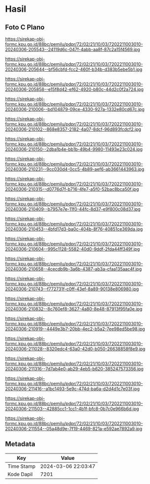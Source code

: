 # Hasil

## Foto C Plano

https://sirekap-obj-formc.kpu.go.id/88bc/pemilu/pdpr/72/02/21/10/03/7202211003010-20240306-205543--24119d6c-047f-4abb-aa8f-87c2a15f4569.jpg

https://sirekap-obj-formc.kpu.go.id/88bc/pemilu/pdpr/72/02/21/10/03/7202211003010-20240306-205644--bf56cbfd-fcc2-460f-b34b-d383b5ebe5b1.jpg

https://sirekap-obj-formc.kpu.go.id/88bc/pemilu/pdpr/72/02/21/10/03/7202211003010-20240306-205858--e15f8d42-ef62-4920-b80c-44d2c0f2a724.jpg

https://sirekap-obj-formc.kpu.go.id/88bc/pemilu/pdpr/72/02/21/10/03/7202211003010-20240306-210006--bd104879-09ce-4330-927a-1332e80cd67c.jpg

https://sirekap-obj-formc.kpu.go.id/88bc/pemilu/pdpr/72/02/21/10/03/7202211003010-20240306-210102--868e8357-2182-4a07-8dcf-96d893fcdcf2.jpg

https://sirekap-obj-formc.kpu.go.id/88bc/pemilu/pdpr/72/02/21/10/03/7202211003010-20240306-210150--2dba1b4e-bb1b-49b4-9980-11493e23c024.jpg

https://sirekap-obj-formc.kpu.go.id/88bc/pemilu/pdpr/72/02/21/10/03/7202211003010-20240306-210231--9cc030d4-0cc5-4b89-aef6-ab3661443963.jpg

https://sirekap-obj-formc.kpu.go.id/88bc/pemilu/pdpr/72/02/21/10/03/7202211003010-20240306-210315--d0776d7f-b716-4fe7-a5f0-52bac8bca50f.jpg

https://sirekap-obj-formc.kpu.go.id/88bc/pemilu/pdpr/72/02/21/10/03/7202211003010-20240306-210409--b7957e7e-11f0-44fc-8d37-e9f800c08d37.jpg

https://sirekap-obj-formc.kpu.go.id/88bc/pemilu/pdpr/72/02/21/10/03/7202211003010-20240306-210453--4bfd17d3-ba0c-404b-8f76-40851ce369da.jpg

https://sirekap-obj-formc.kpu.go.id/88bc/pemilu/pdpr/72/02/21/10/03/7202211003010-20240306-210604--995c1128-5582-40d0-9ddf-2fda44ff349f.jpg

https://sirekap-obj-formc.kpu.go.id/88bc/pemilu/pdpr/72/02/21/10/03/7202211003010-20240306-210658--4cecdb9b-3a6b-4387-ab3a-cfaa135aac4f.jpg

https://sirekap-obj-formc.kpu.go.id/88bc/pemilu/pdpr/72/02/21/10/03/7202211003010-20240306-210743--f772731f-c0ff-43ef-8a89-90138e806980.jpg

https://sirekap-obj-formc.kpu.go.id/88bc/pemilu/pdpr/72/02/21/10/03/7202211003010-20240306-210832--8c760ef8-3627-4a80-8e48-87913f95fa0e.jpg

https://sirekap-obj-formc.kpu.go.id/88bc/pemilu/pdpr/72/02/21/10/03/7202211003010-20240306-210919--4449e3b7-20bb-4ec2-b5a2-7ee98ed5be98.jpg

https://sirekap-obj-formc.kpu.go.id/88bc/pemilu/pdpr/72/02/21/10/03/7202211003010-20240306-211028--8320edc4-63a0-42d0-b050-26638858f8e9.jpg

https://sirekap-obj-formc.kpu.go.id/88bc/pemilu/pdpr/72/02/21/10/03/7202211003010-20240306-211316--7d7ab4e0-ab29-4eb5-b620-385247573356.jpg

https://sirekap-obj-formc.kpu.go.id/88bc/pemilu/pdpr/72/02/21/10/03/7202211003010-20240306-211416--a1bc1493-5e9c-474d-ba6a-d2d4d1c7e03f.jpg

https://sirekap-obj-formc.kpu.go.id/88bc/pemilu/pdpr/72/02/21/10/03/7202211003010-20240306-211503--42885cc1-1cc1-4b1f-bfc8-0b7c0e966b6d.jpg

https://sirekap-obj-formc.kpu.go.id/88bc/pemilu/pdpr/72/02/21/10/03/7202211003010-20240306-211554--05a48d9e-7f19-4469-821a-e592ae7892a9.jpg


## Metadata

| Key        | Value               |
| ---------- | ------------------- |
| Time Stamp | 2024-03-06 22:03:47 |
| Kode Dapil | 7201                |



